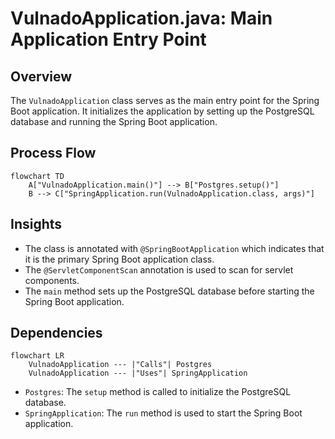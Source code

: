 # VulnadoApplication.java: Main Application Entry Point

## Overview
The `VulnadoApplication` class serves as the main entry point for the Spring Boot application. It initializes the application by setting up the PostgreSQL database and running the Spring Boot application.

## Process Flow
```mermaid
flowchart TD
    A["VulnadoApplication.main()"] --> B["Postgres.setup()"]
    B --> C["SpringApplication.run(VulnadoApplication.class, args)"]
```

## Insights
- The class is annotated with `@SpringBootApplication` which indicates that it is the primary Spring Boot application class.
- The `@ServletComponentScan` annotation is used to scan for servlet components.
- The `main` method sets up the PostgreSQL database before starting the Spring Boot application.

## Dependencies
```mermaid
flowchart LR
    VulnadoApplication --- |"Calls"| Postgres
    VulnadoApplication --- |"Uses"| SpringApplication
```

- `Postgres`: The `setup` method is called to initialize the PostgreSQL database.
- `SpringApplication`: The `run` method is used to start the Spring Boot application.
